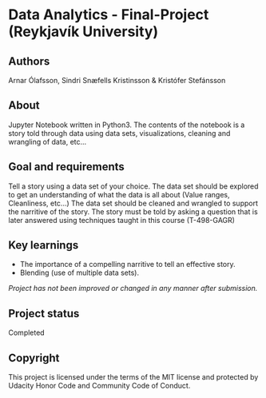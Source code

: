 # Data Analytics - Final-Project (Reykjavík University)
<h2>Authors</h2>

Arnar Ólafsson, Sindri Snæfells Kristinsson & Kristófer Stefánsson

<h2>About</h2>
Jupyter Notebook written in Python3. The contents of the notebook is a story told through data using data sets, visualizations, cleaning and wrangling of data, etc...

<h2>Goal and requirements</h2>

Tell a story using a data set of your choice. The data set should be explored to get an understanding of what the data is all about (Value ranges, Cleanliness, etc...)
The data set should be cleaned and wrangled to support the narritive of the story. 
The story must be told by asking a question that is later answered using techniques taught in this course (T-498-GAGR)

<h2>Key learnings</h2>

- The importance of a compelling narritive to tell an effective story.
- Blending (use of multiple data sets).

*Project has not been improved or changed in any manner after submission.*

<h2>Project status</h2>
Completed

<h2>Copyright</h2>
This project is licensed under the terms of the MIT license and protected by Udacity Honor Code and Community Code of Conduct.
